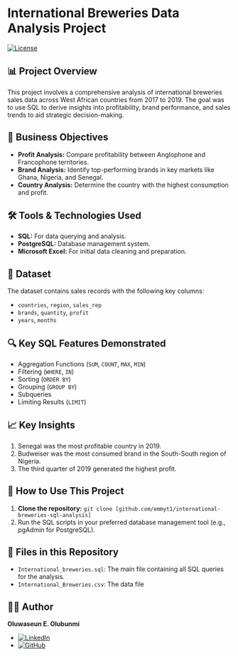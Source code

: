 # International Breweries Data Analysis Project
[![License](https://img.shields.io/badge/License-MIT-lightgrey)](LICENSE)

## 📊 Project Overview
This project involves a comprehensive analysis of international breweries sales data across West African countries from 2017 to 2019. The goal was to use SQL to derive insights into profitability, brand performance, and sales trends to aid strategic decision-making.

## 🎯 Business Objectives
- **Profit Analysis:** Compare profitability between Anglophone and Francophone territories.
- **Brand Analysis:** Identify top-performing brands in key markets like Ghana, Nigeria, and Senegal.
- **Country Analysis:** Determine the country with the highest consumption and profit.

## 🛠️ Tools & Technologies Used
- **SQL:** For data querying and analysis.
- **PostgreSQL:** Database management system.
- **Microsoft Excel:** For initial data cleaning and preparation.

## 📁 Dataset
The dataset contains sales records with the following key columns:
- `countries`, `region`, `sales_rep`
- `brands`, `quantity`, `profit`
- `years`, `months`

## 🔍 Key SQL Features Demonstrated
- Aggregation Functions (`SUM`, `COUNT`, `MAX`, `MIN`)
- Filtering (`WHERE`, `IN`)
- Sorting (`ORDER BY`)
- Grouping (`GROUP BY`)
- Subqueries
- Limiting Results (`LIMIT`)

## 📈 Key Insights
1. Senegal was the most profitable country in 2019.
2. Budweiser was the most consumed brand in the South-South region of Nigeria.
3. The third quarter of 2019 generated the highest profit.

## 🚀 How to Use This Project
1. **Clone the repository:** `git clone [github.com/emmyt1/international-breweries-sql-analysis]`
2. Run the SQL scripts in your preferred database management tool (e.g., pgAdmin for PostgreSQL).

## 📄 Files in this Repository
- `International_breweries.sql`: The main file containing all SQL queries for the analysis.
- `International_Breweries.csv`: The data file

## 👨‍💻 Author
**Oluwaseun E. Olubunmi**
- [![LinkedIn](https://img.shields.io/badge/LinkedIn-Profile-blue?logo=linkedin)](https://www.linkedin.com/in/ooluwaseun/)
- [![GitHub](https://img.shields.io/badge/GitHub-Profile-black?logo=github)](https://github.com/emmyt1)
